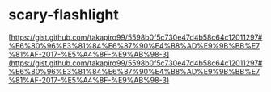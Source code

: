 # scary-flashlight

[https://gist.github.com/takapiro99/5598b0f5c730e47d4b58c64c12011297#%E6%80%96%E3%81%84%E6%87%90%E4%B8%AD%E9%9B%BB%E7%81%AF-2017-%E5%A4%8F-%E9%AB%98-3](https://gist.github.com/takapiro99/5598b0f5c730e47d4b58c64c12011297#%E6%80%96%E3%81%84%E6%87%90%E4%B8%AD%E9%9B%BB%E7%81%AF-2017-%E5%A4%8F-%E9%AB%98-3)
